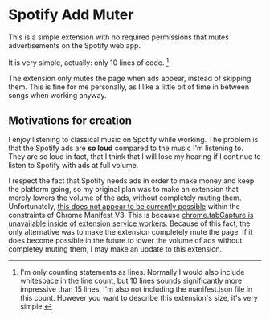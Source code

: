 # Spotify Add Muter
This is a simple extension with no required permissions that mutes advertisements on the Spotify web app.

It is very simple, actually: only 10 lines of code. [^1]

The extension only mutes the page when ads appear, instead of skipping them. This is fine for me personally, as I like a little bit of time in between songs when working anyway.

## Motivations for creation
I enjoy listening to classical music on Spotify while working.
The problem is that the Spotify ads are **so loud** compared to the music I'm listening to.
They are so loud in fact, that I think that I will lose my hearing if I continue to listen to Spotify with ads at full volume.

I respect the fact that Spotify needs ads in order to make money and keep the platform going, so my original plan was to make an extension that merely lowers the volume of the ads, without completely muting them.
Unfortunately, [this does not appear to be currently possible](https://groups.google.com/a/chromium.org/g/chromium-extensions/c/oZnvfCFdYSk) within the constraints of Chrome Manifest V3. This is because [chrome.tabCapture is unavailable inside of extension service workers](https://bugs.chromium.org/p/chromium/issues/detail?id=1214847).
Because of this fact, the only alternative was to make the extension completely mute the page.
If it does become possible in the future to lower the volume of ads without completey muting them, I may make an update to this extension.


[^1]: I'm only counting statements as lines. Normally I would also include whitespace in the line count, but 10 lines sounds significantly more impressive than 15 lines. I'm also not including the manifest.json file in this count. However you want to describe this extension's size, it's very simple.
